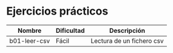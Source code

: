 # Ejercicios prácticos
|Nombre             |Dificultad                    |Descripción                    |
|-------------------|------------------------------|-------------------------------|
|b01-leer-csv       |Fácil                         |Lectura de un fichero csv      |
